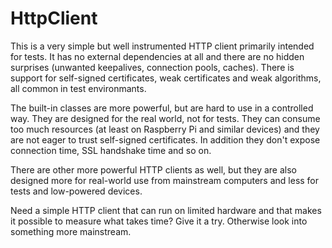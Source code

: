 # HttpClient

This is a very simple but well instrumented HTTP client primarily intended for tests.
It has no external dependencies at all and there are no hidden surprises (unwanted
keepalives, connection pools, caches). There is support for self-signed certificates,
weak certificates and weak algorithms, all common in test environmants.

The built-in classes are more powerful, but are hard to use in a controlled way.
They are designed for the real world, not for tests. They can consume too much
resources (at least on Raspberry Pi and similar devices) and they are not eager
to trust self-signed certificates. In addition they don't expose connection time,
SSL handshake time and so on.

There are other more powerful HTTP clients as well, but they are also designed
more for real-world use from mainstream computers and less for tests and low-powered
devices.

Need a simple HTTP client that can run on limited hardware and that makes it possible
to measure what takes time? Give it a try. Otherwise look into something more mainstream.